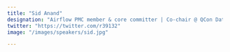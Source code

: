 ```yaml
---
title: "Sid Anand"
designation: "Airflow PMC member & core committer | Co-chair @ QCon Data council"
twitter: "https://twitter.com/r39132"
image: "/images/speakers/sid.jpg"

---
```



